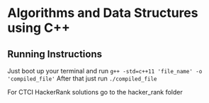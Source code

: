 # Algorithms and Data Structures using C++

## Running Instructions 
Just boot up your terminal and run `g++ -std=c++11 'file_name' -o 'compiled_file'`
After that just run `./compiled_file`

For CTCI HackerRank solutions go to the hacker_rank folder